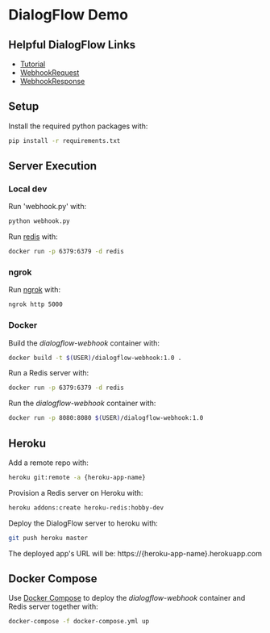 # DialogFlow Demo

## Helpful DialogFlow Links
* [Tutorial](https://dialogflow.com/docs/getting-started/building-your-first-agent)
* [WebhookRequest](https://dialogflow.com/docs/reference/api-v2/rest/Shared.Types/WebhookRequest)
* [WebhookResponse](https://dialogflow.com/docs/reference/api-v2/rest/Shared.Types/WebhookResponse)


## Setup

Install the required python packages with:
```bash
pip install -r requirements.txt
```

## Server Execution

### Local dev

Run 'webhook.py' with:
```bash
python webhook.py
```

Run [redis](https://redis.io) with:
```bash
docker run -p 6379:6379 -d redis
```

### ngrok

Run [ngrok](https://ngrok.com) with:
```bash
ngrok http 5000
```

### Docker
Build the *dialogflow-webhook* container with:

```bash
docker build -t $(USER)/dialogflow-webhook:1.0 .
```

Run a Redis server with:
```bash
docker run -p 6379:6379 -d redis
```

Run the *dialogflow-webhook* container with:
```bash
docker run -p 8080:8080 $(USER)/dialogflow-webhook:1.0
```

## Heroku

Add a remote repo with:
```bash
heroku git:remote -a {heroku-app-name}
```

Provision a Redis server on Heroku with:
```bash
heroku addons:create heroku-redis:hobby-dev
```

Deploy the DialogFlow server to heroku with:
```bash
git push heroku master
```

The deployed app's URL will be: https://{heroku-app-name}.herokuapp.com

## Docker Compose

Use [Docker Compose](https://docs.docker.com/compose/) to deploy the *dialogflow-webhook* container and Redis server together with:
```bash
docker-compose -f docker-compose.yml up
```